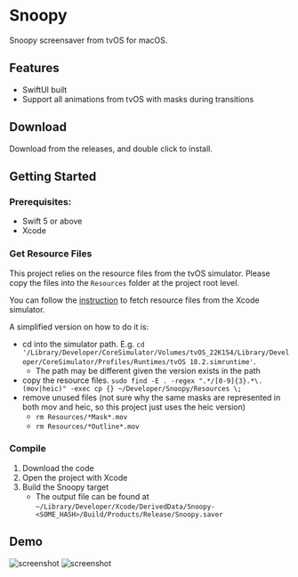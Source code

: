 # Snoopy
Snoopy screensaver from tvOS for macOS.

## Features
* SwiftUI built
* Support all animations from tvOS with masks during transitions

## Download
Download from the releases, and double click to install.

## Getting Started

### Prerequisites:
* Swift 5 or above
* Xcode

### Get Resource Files
This project relies on the resource files from the tvOS simulator.
Please copy the files into the `Resources` folder at the project root level.

You can follow the [instruction](https://github.com/user-attachments/assets/d3faed3f-44f3-476b-9822-26835c8d32f7) to fetch resource files from the Xcode simulator.

A simplified version on how to do it is:
* cd into the simulator path. E.g. `cd '/Library/Developer/CoreSimulator/Volumes/tvOS_22K154/Library/Developer/CoreSimulator/Profiles/Runtimes/tvOS 18.2.simruntime'`. 
    * The path may be different given the version exists in the path
* copy the resource files. `sudo find -E . -regex ".*/[0-9]{3}.*\.(mov|heic)" -exec cp {} ~/Developer/Snoopy/Resources \;`
* remove unused files (not sure why the same masks are represented in both mov and heic, so this project just uses the heic version)
    * `rm Resources/*Mask*.mov`
    * `rm Resources/*Outline*.mov`

### Compile
1. Download the code
2. Open the project with Xcode
3. Build the Snoopy target
    * The output file can be found at `~/Library/Developer/Xcode/DerivedData/Snoopy-<SOME_HASH>/Build/Products/Release/Snoopy.saver`

## Demo
![screenshot](https://github.com/user-attachments/assets/88ebe8b2-e70b-44a4-89fa-339a833303a7)
![screenshot](https://github.com/user-attachments/assets/d3faed3f-44f3-476b-9822-26835c8d32f7)
